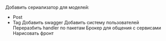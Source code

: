 Добавить сериализатор для моделей:
- Post
- Tag
Добавить swagger
Добавить систему пользователей
Переразбить handler по пакетам
Брокер для общения с сервисами
Нарисовать фронт